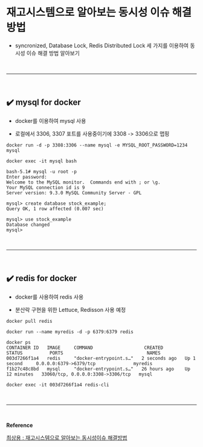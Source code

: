 # 재고시스템으로 알아보는 동시성 이슈 해결방법
- syncronized, Database Lock, Redis Distributed Lock 세 가지를 이용하여 동시성 이슈 해결 방법 알아보기
<br>
<hr>
<br>

## ✔️ mysql for docker
- docker를 이용하여 mysql 사용

- 로컬에서 3306, 3307 포트를 사용중이기에 3308 -> 3306으로 맵핑
```
docker run -d -p 3308:3306 --name mysql -e MYSQL_ROOT_PASSWORD=1234 mysql

docker exec -it mysql bash

bash-5.1# mysql -u root -p
Enter password:
Welcome to the MySQL monitor.  Commands end with ; or \g.
Your MySQL connection id is 9
Server version: 9.3.0 MySQL Community Server - GPL

mysql> create database stock_example;
Query OK, 1 row affected (0.007 sec)

mysql> use stock_example
Database changed
mysql>
```
<br>
<hr>
<br>

## ✔️ redis for docker
- docker를 사용하여 redis 사용

- 분산락 구현을 위한 Lettuce, Redisson 사용 예정

```
docker pull redis

docker run --name myredis -d -p 6379:6379 redis

docker ps
CONTAINER ID   IMAGE     COMMAND                   CREATED         STATUS          PORTS                               NAMES
003d7266f1a4   redis     "docker-entrypoint.s…"   2 seconds ago   Up 1 second     0.0.0.0:6379->6379/tcp              myredis
f1b27c48c8bd   mysql     "docker-entrypoint.s…"   26 hours ago    Up 12 minutes   33060/tcp, 0.0.0.0:3308->3306/tcp   mysql

docker exec -it 003d7266f1a4 redis-cli
```
<br>
<hr>
<br>

**Reference**<br>

[최상용 : 재고시스템으로 알아보는 동시성이슈 해결방법](https://www.inflearn.com/course/%EB%8F%99%EC%8B%9C%EC%84%B1%EC%9D%B4%EC%8A%88-%EC%9E%AC%EA%B3%A0%EC%8B%9C%EC%8A%A4%ED%85%9C/dashboard)
